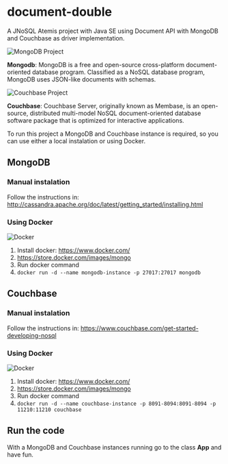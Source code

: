 # document-double

A JNoSQL Atemis project with Java SE using Document API with MongoDB and Couchbase as driver implementation.

![MongoDB Project](https://github.com/JNOSQL/jnosql-site/blob/master/assets/img/logos/mongodb.png)


**Mongodb**: MongoDB is a free and open-source cross-platform document-oriented database program. Classified as a NoSQL database program, MongoDB uses JSON-like documents with schemas.

![Couchbase Project](https://github.com/JNOSQL/jnosql-site/blob/master/assets/img/logos/couchbase.png)


**Couchbase**: Couchbase Server, originally known as Membase, is an open-source, distributed multi-model NoSQL document-oriented database software package that is optimized for interactive applications.



To run this project a MongoDB and Couchbase instance is required, so you can use either a local instalation or using Docker.


## MongoDB

### Manual instalation

Follow the instructions in: http://cassandra.apache.org/doc/latest/getting_started/installing.html


### Using Docker

![Docker](https://www.docker.com/sites/default/files/horizontal_large.png)


1. Install docker: https://www.docker.com/
1. https://store.docker.com/images/mongo
1. Run docker command
1. `docker run -d --name mongodb-instance -p 27017:27017 mongodb`

## Couchbase

### Manual instalation

Follow the instructions in: https://www.couchbase.com/get-started-developing-nosql


### Using Docker

![Docker](https://www.docker.com/sites/default/files/horizontal_large.png)


1. Install docker: https://www.docker.com/
1. https://store.docker.com/images/mongo
1. Run docker command
1. `docker run -d --name couchbase-instance -p 8091-8094:8091-8094 -p 11210:11210 couchbase`


## Run the code

With a MongoDB and Couchbase instances running go to the class **App** and have fun.

